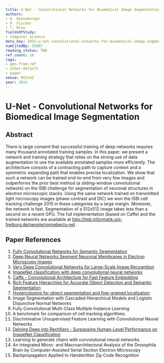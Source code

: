 ```yaml
---
title: U-Net - Convolutional Networks for Biomedical Image Segmentation
authors:
- O. Ronneberger
- P. Fischer
- T. Brox
fieldsOfStudy:
- Computer Science
meta_key: 2015-u-net-convolutional-networks-for-biomedical-image-segmentation
numCitedBy: 33887
reading_status: TBD
ref_count: 16
tags:
- gen-from-ref
- other-default
- paper
venue: MICCAI
year: 2015
---
```


# U-Net - Convolutional Networks for Biomedical Image Segmentation

## Abstract

There is large consent that successful training of deep networks requires many thousand annotated training samples. In this paper, we present a network and training strategy that relies on the strong use of data augmentation to use the available annotated samples more efficiently. The architecture consists of a contracting path to capture context and a symmetric expanding path that enables precise localization. We show that such a network can be trained end-to-end from very few images and outperforms the prior best method (a sliding-window convolutional network) on the ISBI challenge for segmentation of neuronal structures in electron microscopic stacks. Using the same network trained on transmitted light microscopy images (phase contrast and DIC) we won the ISBI cell tracking challenge 2015 in these categories by a large margin. Moreover, the network is fast. Segmentation of a 512x512 image takes less than a second on a recent GPU. The full implementation (based on Caffe) and the trained networks are available at http://lmb.informatik.uni-freiburg.de/people/ronneber/u-net .

## Paper References

1. [Fully Convolutional Networks for Semantic Segmentation](2017-fully-convolutional-networks-for-semantic-segmentation)
2. [Deep Neural Networks Segment Neuronal Membranes in Electron Microscopy Images](2012-deep-neural-networks-segment-neuronal-membranes-in-electron-microscopy-images)
3. [Very Deep Convolutional Networks for Large-Scale Image Recognition](2015-very-deep-convolutional-networks-for-large-scale-image-recognition)
4. [ImageNet classification with deep convolutional neural networks](2012-alexnet.md)
5. [Caffe - Convolutional Architecture for Fast Feature Embedding](2014-caffe-convolutional-architecture-for-fast-feature-embedding)
6. [Rich Feature Hierarchies for Accurate Object Detection and Semantic Segmentation](2014-rich-feature-hierarchies-for-accurate-object-detection-and-semantic-segmentation)
7. [Hypercolumns for object segmentation and fine-grained localization](2015-hypercolumns-for-object-segmentation-and-fine-grained-localization)
8. Image Segmentation with Cascaded Hierarchical Models and Logistic Disjunctive Normal Networks
9. Fully Convolutional Multi-Class Multiple Instance Learning
10. A benchmark for comparison of cell tracking algorithms
11. Discriminative Unsupervised Feature Learning with Convolutional Neural Networks
12. [Delving Deep into Rectifiers - Surpassing Human-Level Performance on ImageNet Classification](2015-delving-deep-into-rectifiers-surpassing-human-level-performance-on-imagenet-classification)
13. Learning to generate chairs with convolutional neural networks
14. An Integrated Micro- and Macroarchitectural Analysis of the Drosophila Brain by Computer-Assisted Serial Section Electron Microscopy
15. Backpropagation Applied to Handwritten Zip Code Recognition

